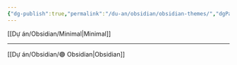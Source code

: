 ```yaml
---
{"dg-publish":true,"permalink":"/du-an/obsidian/obsidian-themes/","dgPassFrontmatter":true}
---
```


[[Dự án/Obsidian/Minimal\|Minimal]]

---
[[Dự án/Obsidian/🟣 Obsidian\|Obsidian]]